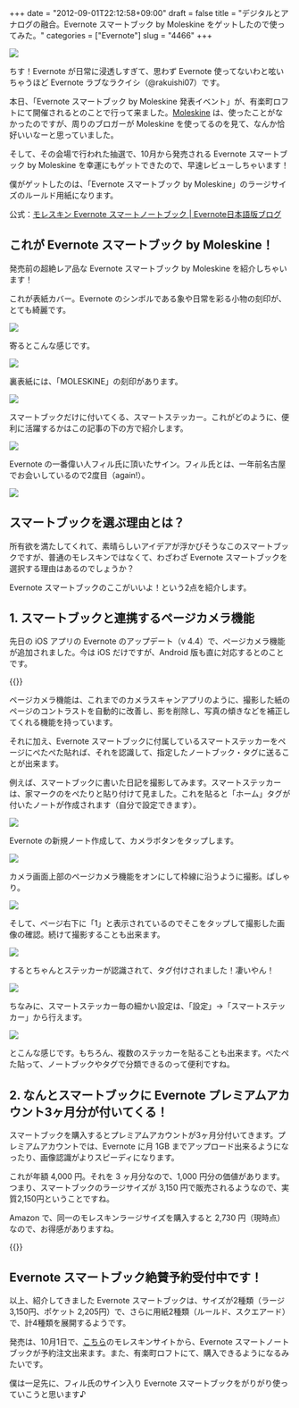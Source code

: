 +++
date = "2012-09-01T22:12:58+09:00"
draft = false
title = "デジタルとアナログの融合。Evernote スマートブック by Moleskine をゲットしたので使ってみた。"
categories = ["Evernote"]
slug = "4466"
+++

![](/images/2012/09/4466_1.png)

ちす！Evernote が日常に浸透しすぎて、思わず Evernote 使ってないわと呟いちゃうほど Evernote ラブなラクイシ（@rakuishi07）です。

本日、「Evernote スマートブック by Moleskine 発表イベント」が、有楽町ロフトにて開催されるとのことで行って来ました。[Moleskine](http://www.moleskine.co.jp/) は、使ったことがなかったのですが、周りのブロガーが Moleskine を使ってるのを見て、なんか恰好いいなーと思っていました。

そして、その会場で行われた抽選で、10月から発売される Evernote スマートブック by Moleskine を幸運にもゲットできたので、早速レビューしちゃいます！

僕がゲットしたのは、「Evernote スマートブック by Moleskine」のラージサイズのルールド用紙になります。

公式：[モレスキン Evernote スマートノートブック | Evernote日本語版ブログ](http://blog.evernote.com/jp/2012/08/25/9764)

## これが Evernote スマートブック by Moleskine！

発売前の超絶レア品な Evernote スマートブック by Moleskine を紹介しちゃいます！

これが表紙カバー。Evernote のシンボルである象や日常を彩る小物の刻印が、とても綺麗です。

![](/images/2012/09/4466_2.jpg)

寄るとこんな感じです。

![](/images/2012/09/4466_3.jpg)

裏表紙には、「MOLESKINE」の刻印があります。

![](/images/2012/09/4466_4.jpg)

スマートブックだけに付いてくる、スマートステッカー。これがどのように、便利に活躍するかはこの記事の下の方で紹介します。

![](/images/2012/09/4466_5.jpg)

Evernote の一番偉い人フィル氏に頂いたサイン。フィル氏とは、一年前名古屋でお会いしているので2度目（again!）。

![](/images/2012/09/4466_6.jpg)

## スマートブックを選ぶ理由とは？

所有欲を満たしてくれて、素晴らしいアイデアが浮かびそうなこのスマートブックですが、普通のモレスキンではなくて、わざわざ Evernote スマートブックを選択する理由はあるのでしょうか？

Evernote スマートブックのここがいいよ！という2点を紹介します。

## 1. スマートブックと連携するページカメラ機能

先日の iOS アプリの Evernote のアップデート（v 4.4）で、ページカメラ機能が追加されました。今は iOS だけですが、Android 版も直に対応するとのことです。

{{<app id="281796108" title="Evernote 4.4（無料）" src="http://a1.mzstatic.com/us/r1000/102/Purple/v4/32/d6/3d/32d63d83-9c31-0585-a5bd-5382745e584b/mza_2096789938490388669.100x100-75.png">}}

ページカメラ機能は、これまでのカメラスキャンアプリのように、撮影した紙のページのコントラストを自動的に改善し、影を削除し、写真の傾きなどを補正してくれる機能を持っています。

それに加え、Evernote スマートブックに付属しているスマートステッカーをページにぺたぺた貼れば、それを認識して、指定したノートブック・タグに送ることが出来ます。

例えば、スマートブックに書いた日記を撮影してみます。スマートステッカーは、家マークのをぺたりと貼り付けて見ました。これを貼ると「ホーム」タグが付いたノートが作成されます（自分で設定できます）。

![](/images/2012/09/4466_7.jpg)

Evernote の新規ノート作成して、カメラボタンをタップします。

![](/images/2012/09/4466_8.png)

カメラ画面上部のページカメラ機能をオンにして枠線に沿うように撮影。ぱしゃり。

![](/images/2012/09/4466_9.png)

そして、ページ右下に「1」と表示されているのでそこをタップして撮影した画像の確認。続けて撮影することも出来ます。

![](/images/2012/09/4466_10.png)

するとちゃんとステッカーが認識されて、タグ付けされました！凄いやん！

![](/images/2012/09/4466_11.png)

ちなみに、スマートステッカー毎の細かい設定は、「設定」→「スマートステッカー」から行えます。

![](/images/2012/09/4466_12.png)

とこんな感じです。もちろん、複数のステッカーを貼ることも出来ます。ぺたぺた貼って、ノートブックやタグで分類できるのって便利ですね。

## 2. なんとスマートブックに Evernote プレミアムアカウント3ヶ月分が付いてくる！

スマートブックを購入するとプレミアムアカウントが3ヶ月分付いてきます。プレミアムアカウントでは、Evernote に月 1GB までアップロード出来るようになったり、画像認識がよりスピーディになります。

これが年額 4,000 円。それを 3 ヶ月分なので、1,000 円分の価値があります。つまり、スマートブックのラージサイズが 3,150 円で販売されるようなので、実質2,150円ということですね。

Amazon で、同一のモレスキンラージサイズを購入すると 2,730 円（現時点）なので、お得感がありますね。

{{<amazon id="490379914X" title="MOLESKINE モレスキン ルールドノートブック・横罫・ラージ ([文具])" src="http://ecx.images-amazon.com/images/I/41K82Iz041L._SL160_.jpg">}}

## Evernote スマートブック絶賛予約受付中です！

以上、紹介してきました Evernote スマートブックは、サイズが2種類（ラージ 3,150円、ポケット 2,205円）で、さらに用紙2種類（ルールド、スクエアード）で、計4種類を展開するようです。

発売は、10月1日で、[こちら](http://www.moleskine.co.jp/Online-Shop/evernote-smart-notebook)のモレスキンサイトから、Evernote スマートノートブックが予約注文出来ます。また、有楽町ロフトにて、購入できるようになるみたいです。

僕は一足先に、フィル氏のサイン入り Evernote スマートブックをがりがり使っていこうと思います♪
